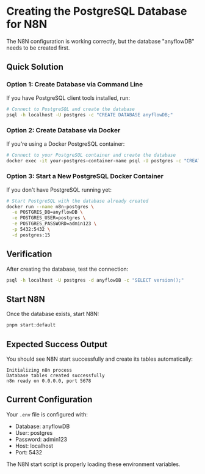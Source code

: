 # Creating the PostgreSQL Database for N8N

The N8N configuration is working correctly, but the database "anyflowDB" needs to be created first.

## Quick Solution

### Option 1: Create Database via Command Line
If you have PostgreSQL client tools installed, run:

```bash
# Connect to PostgreSQL and create the database
psql -h localhost -U postgres -c "CREATE DATABASE anyflowDB;"
```

### Option 2: Create Database via Docker
If you're using a Docker PostgreSQL container:

```bash
# Connect to your PostgreSQL container and create the database
docker exec -it your-postgres-container-name psql -U postgres -c "CREATE DATABASE anyflowDB;"
```

### Option 3: Start a New PostgreSQL Docker Container
If you don't have PostgreSQL running yet:

```bash
# Start PostgreSQL with the database already created
docker run --name n8n-postgres \
  -e POSTGRES_DB=anyflowDB \
  -e POSTGRES_USER=postgres \
  -e POSTGRES_PASSWORD=admin123 \
  -p 5432:5432 \
  -d postgres:15
```

## Verification

After creating the database, test the connection:

```bash
psql -h localhost -U postgres -d anyflowDB -c "SELECT version();"
```

## Start N8N

Once the database exists, start N8N:

```bash
pnpm start:default
```

## Expected Success Output

You should see N8N start successfully and create its tables automatically:

```
Initializing n8n process
Database tables created successfully
n8n ready on 0.0.0.0, port 5678
```

## Current Configuration

Your `.env` file is configured with:
- Database: anyflowDB
- User: postgres
- Password: admin123
- Host: localhost
- Port: 5432

The N8N start script is properly loading these environment variables.
